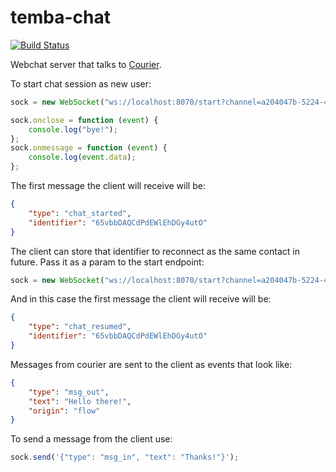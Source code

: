 # temba-chat

[![Build Status](https://github.com/nyaruka/temba-chat/workflows/CI/badge.svg)](https://github.com/nyaruka/temba-chat/actions?query=workflow%3ACI) 

Webchat server that talks to [Courier](https://github.com/nyaruka/courier/).

To start chat session as new user:

```javascript
sock = new WebSocket("ws://localhost:8070/start?channel=a204047b-5224-4b8b-a328-08a538f1b3cb");

sock.onclose = function (event) {
    console.log("bye!");
};
sock.onmessage = function (event) {
    console.log(event.data);
};
```

The first message the client will receive will be: 

```json
{
    "type": "chat_started",
    "identifier": "65vbbDAQCdPdEWlEhDGy4utO"
}
```

The client can store that identifier to reconnect as the same contact in future. Pass it as a param to the start endpoint:

```javascript
sock = new WebSocket("ws://localhost:8070/start?channel=a204047b-5224-4b8b-a328-08a538f1b3cb&identifier=65vbbDAQCdPdEWlEhDGy4utO")
```

And in this case the first message the client will receive will be:

```json
{
    "type": "chat_resumed",
    "identifier": "65vbbDAQCdPdEWlEhDGy4utO"
}
```

Messages from courier are sent to the client as events that look like:

```json
{
    "type": "msg_out",
    "text": "Hello there!",
    "origin": "flow"
}
```

To send a message from the client use:

```javascript
sock.send('{"type": "msg_in", "text": "Thanks!"}');
```
